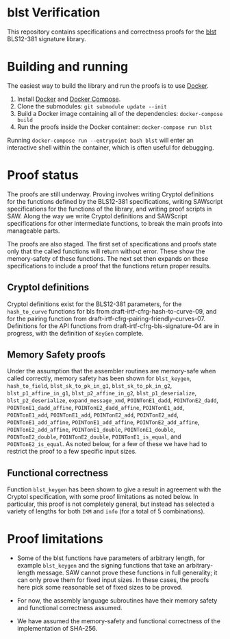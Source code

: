 # blst Verification

This repository contains specifications and correctness proofs for the [blst](https://github.com/supranational/blst) BLS12-381 signature library.

# Building and running
The easiest way to build the library and run the proofs is to use [Docker](https://www.docker.com/).

1. Install [Docker](https://docs.docker.com/get-docker/) and [Docker Compose](https://docs.docker.com/compose/install/).
2. Clone the submodules: `git submodule update --init`
3. Build a Docker image containing all of the dependencies: `docker-compose build`
4. Run the proofs inside the Docker container: `docker-compose run blst`

Running `docker-compose run --entrypoint bash blst` will enter an interactive shell within the container, which is often useful for debugging.

# Proof status
The proofs are still underway.  Proving involves writing Cryptol definitions for the functions defined by the BLS12-381 specifications, writing SAWscript specifications for the functions of the library, and writing proof scripts in SAW.  Along the way we write Cryptol definitions and SAWScript specifications for other intermediate functions, to break the main proofs into manageable parts.

The proofs are also staged.  The first set of specifications and proofs state only that the called functions will return without error.  These show the memory-safety of these functions.  The next set then expands on these specifications to include a proof that the functions return proper results.

## Cryptol definitions

Cryptol definitions exist for the BLS12-381 parameters, for the `hash_to_curve` functions for bls from draft-irtf-cfrg-hash-to-curve-09, and for the pairing function from draft-irtf-cfrg-pairing-friendly-curves-07.  Definitions for the API functions from draft-irtf-cfrg-bls-signature-04 are in progress, with the definition of `KeyGen` complete.

## Memory Safety proofs

Under the assumption that the assembler routines are memory-safe when called correctly, memory safety has been shown for `blst_keygen`, `hash_to_field`, `blst_sk_to_pk_in_g1`, `blst_sk_to_pk_in_g2`, `blst_p1_affine_in_g1`, `blst_p2_affine_in_g2`, `blst_p1_deserialize`, `blst_p2_deserialize`, `expand_message_xmd`, `POINTonE1_dadd`, `POINTonE2_dadd`, `POINTonE1_dadd_affine`, `POINTonE2_dadd_affine`, `POINTonE1_add`, `POINTonE1_add`, `POINTonE1_add`, `POINTonE2_add`, `POINTonE2_add`, `POINTonE1_add_affine`, `POINTonE1_add_affine`, `POINTonE2_add_affine`, `POINTonE2_add_affine`, `POINTonE1_double`, `POINTonE1_double`, `POINTonE2_double`, `POINTonE2_double`, `POINTonE1_is_equal`, and `POINTonE2_is_equal`.  As noted below, for a few of these we have had to restrict the proof to a few specific input sizes.

## Functional correctness

Function `blst_keygen` has been shown to give a result in agreement with the Cryptol specification, with some proof limitations as noted below. In particular, this proof is not completely general, but instead has selected a variety of lengths for both `IKM` and `info` (for a total of 5 combinations).

# Proof limitations

* Some of the blst functions have parameters of arbitrary length, for example `blst_keygen` and the signing functions that take an arbitrary-length message.  SAW cannot prove these functions in full generality; it can only prove them for fixed input sizes.  In these cases, the proofs here pick some reasonable set of fixed sizes to be proved.

* For now, the assembly language subroutines have their memory safety and functional correctness assumed.

* We have assumed the memory-safety and functional correctness of the implementation of SHA-256.
